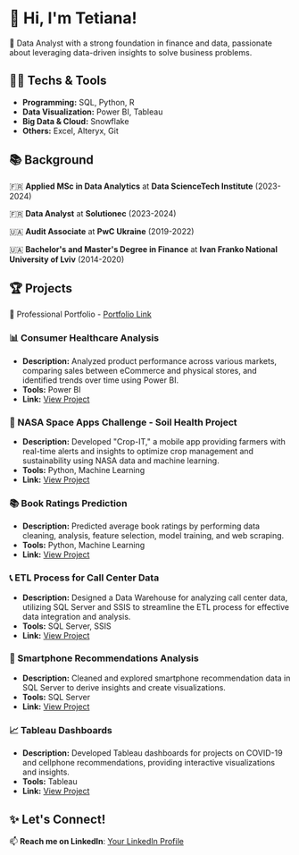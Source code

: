 # 👋 Hi, I'm Tetiana!  
🔎 Data Analyst with a strong foundation in finance and data, passionate about leveraging data-driven insights to solve business problems.  

## 👩‍💻 Techs & Tools  
- **Programming:** SQL, Python, R  
- **Data Visualization:** Power BI, Tableau  
- **Big Data & Cloud:** Snowflake  
- **Others:** Excel, Alteryx, Git  

## 📚 Background  
🇫🇷 **Applied MSc in Data Analytics** at **Data ScienceTech Institute** (2023-2024)

🇫🇷 **Data Analyst** at **Solutionec** (2023-2024)  

🇺🇦 **Audit Associate** at **PwC Ukraine** (2019-2022)  

🇺🇦 **Bachelor's and Master's Degree in Finance** at **Ivan Franko National University of Lviv** (2014-2020)  

## 🏆 Projects  

📂 Professional Portfolio - [Portfolio Link](https://tetianashchudla.github.io/Portfolio/)


### 📊 Consumer Healthcare Analysis  
- **Description:** Analyzed product performance across various markets, comparing sales between eCommerce and physical stores, and identified trends over time using Power BI.  
- **Tools:** Power BI  
- **Link:** [View Project](https://github.com/TetianaShchudla/CHC-data-PowerBI)  

### 🌱 NASA Space Apps Challenge - Soil Health Project  
- **Description:** Developed "Crop-IT," a mobile app providing farmers with real-time alerts and insights to optimize crop management and sustainability using NASA data and machine learning.  
- **Tools:** Python, Machine Learning  
- **Link:** [View Project](https://github.com/TetianaShchudla/hackathon)  

### 📚 Book Ratings Prediction  
- **Description:** Predicted average book ratings by performing data cleaning, analysis, feature selection, model training, and web scraping.  
- **Tools:** Python, Machine Learning  
- **Link:** [View Project](https://github.com/TetianaShchudla/Book-Ratings-Prediction-Project)  

### 📞 ETL Process for Call Center Data  
- **Description:** Designed a Data Warehouse for analyzing call center data, utilizing SQL Server and SSIS to streamline the ETL process for effective data integration and analysis.  
- **Tools:** SQL Server, SSIS  
- **Link:** [View Project](https://github.com/TetianaShchudla/ETL-project_Call-Center)  

### 📱 Smartphone Recommendations Analysis  
- **Description:** Cleaned and explored smartphone recommendation data in SQL Server to derive insights and create visualizations.  
- **Tools:** SQL Server  
- **Link:** [View Project](https://github.com/TetianaShchudla/Cellphones_Recomendations-SQL_Project)  

### 📈 Tableau Dashboards  
- **Description:** Developed Tableau dashboards for projects on COVID-19 and cellphone recommendations, providing interactive visualizations and insights.  
- **Tools:** Tableau  
- **Link:** [View Project](https://public.tableau.com/app/profile/tetiana.shchudla/vizzes)  

## ✨ Let's Connect!  
📫 **Reach me on LinkedIn**: [Your LinkedIn Profile](https://www.linkedin.com/in/tetiana-shchudla/)  
